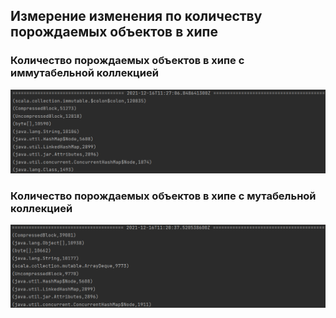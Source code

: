 ## Измерение изменения по количеству порождаемых объектов в хипе

### Количество порождаемых объектов в хипе с иммутабельной коллекцией

![alt text](screenshots/ImmutableCollection.png "Immutable Collection")​

### Количество порождаемых объектов в хипе с мутабельной коллекцией

![alt text](screenshots/MutableCollection.png "Mutable Collection")​